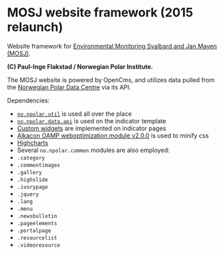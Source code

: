 # MOSJ website framework (2015 relaunch)

Website framework for [Environmental Monitoring Svalbard and Jan Mayen (MOSJ)](http://www.mosj.no/en/).

**(C) Paul-Inge Flakstad / Norwegian Polar Institute.**

The MOSJ website is powered by OpenCms, and utilizes data pulled from the [Norwegian Polar Data Centre](https://data.npolar.no/) via its API.

Dependencies:
- [`no.npolar.util`](https://github.com/paulflakstad/no.npolar.util) is used all over the place
- [`no.npolar.data.api`](https://github.com/paulflakstad/no.npolar.data.api) is used on the indicator template
- [Custom widgets](https://github.com/paulflakstad/opencms-module-customwidgets) are implemented on indicator pages
- [Alkacon OAMP weboptimization module v2.0.0](https://github.com/alkacon/alkacon-oamp/tree/master/com.alkacon.opencms.v8.weboptimization) is used to minify css
- [Highcharts](http://www.highcharts.com/)
- Several `no.npolar.common` modules are also employed:
 - `.category`
 - `.commentimages`
 - `.gallery`
 - `.highslide`
 - `.ivorypage`
 - `.jquery`
 - `.lang`
 - `.menu`
 - `.newsbulletin`
 - `.pageelements`
 - `.portalpage`
 - `.resourcelist`
 - `.videoresource`
